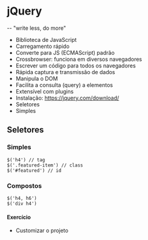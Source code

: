 # jQuery

-- "write less, do more"

-   Biblioteca de JavaScript
-   Carregamento rápido
-   Converte para JS (ECMAScript) padrão
-   Crossbrowser: funciona em diversos navegadores
-   Escrever um código para todos os navegadores
-   Rápida captura e transmissão de dados
-   Manipula o DOM
-   Facilita a consulta (query) a elementos
-   Extensível com plugins
-   Instalação: https://jquery.com/download/
-   Seletores
-   Simples

## Seletores

### Simples

```
$('h4') // tag
$('.featured-item') // class
$('#featured') // id
```

### Compostos

```
$('h4, h6')
$('div h4')
```

#### Exercício

-   Customizar o projeto
